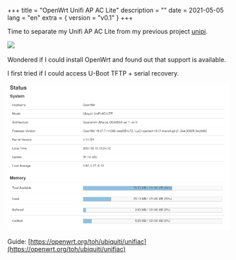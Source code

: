 +++
title = "OpenWrt Unifi AP AC Lite"
description = ""
date = 2021-05-05
lang = "en"
extra = { version = "v0.1" }
+++

Time to separate my Unifi AP AC Lite from my previous project [unipi](https://github.com/kleo/unipi).

![](1.jpg)

Wondered if I could install OpenWrt and found out that support is available.

I first tried if I could access U-Boot TFTP + serial recovery. 

![](2.png)

Guide: [https://openwrt.org/toh/ubiquiti/unifiac](https://openwrt.org/toh/ubiquiti/unifiac)
